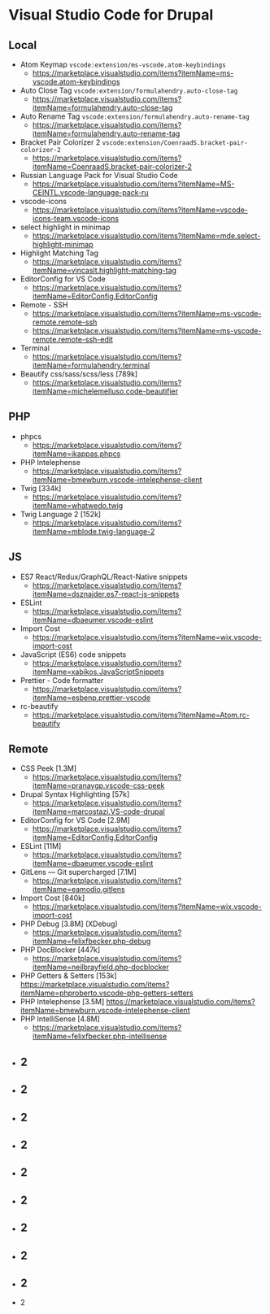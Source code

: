 # Visual Studio Code for Drupal

## Local
* Atom Keymap `vscode:extension/ms-vscode.atom-keybindings`
  - https://marketplace.visualstudio.com/items?itemName=ms-vscode.atom-keybindings
* Auto Close Tag `vscode:extension/formulahendry.auto-close-tag`
  - https://marketplace.visualstudio.com/items?itemName=formulahendry.auto-close-tag
* Auto Rename Tag `vscode:extension/formulahendry.auto-rename-tag`
  - https://marketplace.visualstudio.com/items?itemName=formulahendry.auto-rename-tag
* Bracket Pair Colorizer 2 `vscode:extension/CoenraadS.bracket-pair-colorizer-2`
  - https://marketplace.visualstudio.com/items?itemName=CoenraadS.bracket-pair-colorizer-2
* Russian Language Pack for Visual Studio Code
  - https://marketplace.visualstudio.com/items?itemName=MS-CEINTL.vscode-language-pack-ru
* vscode-icons
  - https://marketplace.visualstudio.com/items?itemName=vscode-icons-team.vscode-icons
* select highlight in minimap
  - https://marketplace.visualstudio.com/items?itemName=mde.select-highlight-minimap
* Highlight Matching Tag
  - https://marketplace.visualstudio.com/items?itemName=vincaslt.highlight-matching-tag
* EditorConfig for VS Code
  - https://marketplace.visualstudio.com/items?itemName=EditorConfig.EditorConfig
* Remote - SSH
  - https://marketplace.visualstudio.com/items?itemName=ms-vscode-remote.remote-ssh
  - https://marketplace.visualstudio.com/items?itemName=ms-vscode-remote.remote-ssh-edit
* Terminal
  - https://marketplace.visualstudio.com/items?itemName=formulahendry.terminal
* Beautify css/sass/scss/less [789k]
  - https://marketplace.visualstudio.com/items?itemName=michelemelluso.code-beautifier
## PHP
* phpcs
  - https://marketplace.visualstudio.com/items?itemName=ikappas.phpcs
* PHP Intelephense
  - https://marketplace.visualstudio.com/items?itemName=bmewburn.vscode-intelephense-client
* Twig [334k]
  - https://marketplace.visualstudio.com/items?itemName=whatwedo.twig
* Twig Language 2 [152k]
  - https://marketplace.visualstudio.com/items?itemName=mblode.twig-language-2
## JS
* ES7 React/Redux/GraphQL/React-Native snippets
  - https://marketplace.visualstudio.com/items?itemName=dsznajder.es7-react-js-snippets
* ESLint
  - https://marketplace.visualstudio.com/items?itemName=dbaeumer.vscode-eslint
* Import Cost
  - https://marketplace.visualstudio.com/items?itemName=wix.vscode-import-cost
* JavaScript (ES6) code snippets
  - https://marketplace.visualstudio.com/items?itemName=xabikos.JavaScriptSnippets
* Prettier - Code formatter
  - https://marketplace.visualstudio.com/items?itemName=esbenp.prettier-vscode
* rc-beautify
  - https://marketplace.visualstudio.com/items?itemName=Atom.rc-beautify

## Remote
* CSS Peek [1.3M]
  - https://marketplace.visualstudio.com/items?itemName=pranaygp.vscode-css-peek
* Drupal Syntax Highlighting [57k]
  - https://marketplace.visualstudio.com/items?itemName=marcostazi.VS-code-drupal
* EditorConfig for VS Code [2.9M]
  - https://marketplace.visualstudio.com/items?itemName=EditorConfig.EditorConfig
* ESLint [11M]
  - https://marketplace.visualstudio.com/items?itemName=dbaeumer.vscode-eslint
* GitLens — Git supercharged [7.1M]
  - https://marketplace.visualstudio.com/items?itemName=eamodio.gitlens
* Import Cost [840k]
  - https://marketplace.visualstudio.com/items?itemName=wix.vscode-import-cost
* PHP Debug [3.8M] (XDebug)
  - https://marketplace.visualstudio.com/items?itemName=felixfbecker.php-debug
* PHP DocBlocker [447k]
  - https://marketplace.visualstudio.com/items?itemName=neilbrayfield.php-docblocker
* PHP Getters & Setters [153k]
  https://marketplace.visualstudio.com/items?itemName=phproberto.vscode-php-getters-setters
* PHP Intelephense [3.5M]
  https://marketplace.visualstudio.com/items?itemName=bmewburn.vscode-intelephense-client
* PHP IntelliSense [4.8M]
  - https://marketplace.visualstudio.com/items?itemName=felixfbecker.php-intellisense
* 2
  - 
* 2
  - 
* 2
  - 
* 2
  - 
* 2
  - 
* 2
  - 
* 2
  - 
* 2
  - 
* 2
  - 
* 2
